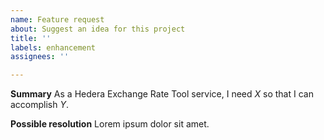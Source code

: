 ```yaml
---
name: Feature request
about: Suggest an idea for this project
title: ''
labels: enhancement
assignees: ''

---
```


**Summary**
As a Hedera Exchange Rate Tool service, I need _X_ so that I can accomplish _Y_.

**Possible resolution**
Lorem ipsum dolor sit amet.
